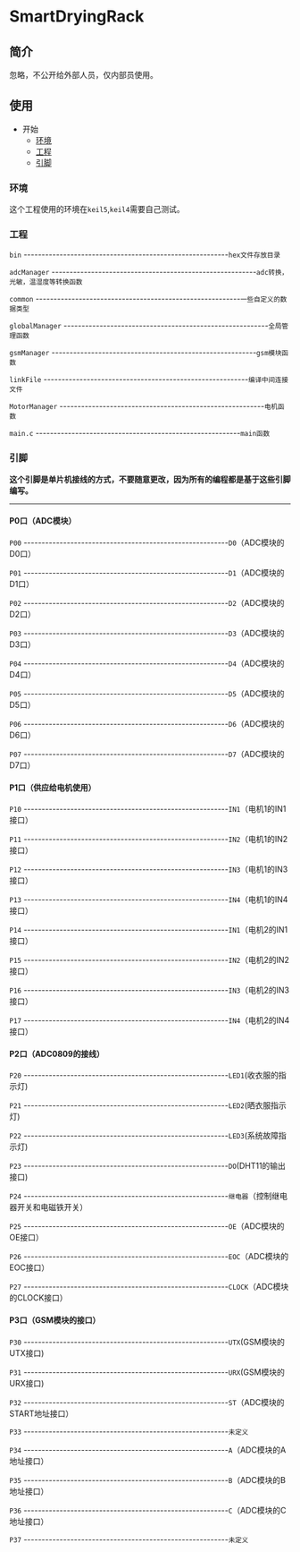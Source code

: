# SmartDryingRack
## 简介

忽略，不公开给外部人员，仅内部员使用。

## 使用

* 开始
	* [环境](#环境)
	* [工程](#工程)
	* [引脚](#引脚)

### 环境

这个工程使用的环境在`keil5`,`keil4`需要自己测试。

### 工程

`bin` ---------------------------------------------------------`hex文件存放目录`

`adcManager` ---------------------------------------------------------`adc转换，光敏，温湿度等转换函数`

`common` ---------------------------------------------------------`一些自定义的数据类型`

`globalManager` ---------------------------------------------------------`全局管理函数`

`gsmManager` ---------------------------------------------------------`gsm模块函数`

`linkFile` ---------------------------------------------------------`编译中间连接文件`

`MotorManager` ---------------------------------------------------------`电机函数`

`main.c` ---------------------------------------------------------`main函数`

### 引脚

**这个引脚是单片机接线的方式，不要随意更改，因为所有的编程都是基于这些引脚编写。**

***
#### P0口（ADC模块）

`P00` ---------------------------------------------------------`D0`（ADC模块的D0口）

`P01` ---------------------------------------------------------`D1`（ADC模块的D1口）

`P02` ---------------------------------------------------------`D2`（ADC模块的D2口）

`P03` ---------------------------------------------------------`D3`（ADC模块的D3口）

`P04` ---------------------------------------------------------`D4`（ADC模块的D4口）

`P05` ---------------------------------------------------------`D5`（ADC模块的D5口）

`P06` ---------------------------------------------------------`D6`（ADC模块的D6口）

`P07` ---------------------------------------------------------`D7`（ADC模块的D7口）

#### P1口（供应给电机使用）

`P10` ---------------------------------------------------------`IN1`（电机1的IN1接口）

`P11` ---------------------------------------------------------`IN2`（电机1的IN2接口）

`P12` ---------------------------------------------------------`IN3`（电机1的IN3接口）

`P13` ---------------------------------------------------------`IN4`（电机1的IN4接口）

`P14` ---------------------------------------------------------`IN1`（电机2的IN1接口）

`P15` ---------------------------------------------------------`IN2`（电机2的IN2接口）

`P16` ---------------------------------------------------------`IN3`（电机2的IN3接口）

`P17` ---------------------------------------------------------`IN4`（电机2的IN4接口）

#### P2口（ADC0809的接线）

`P20` ---------------------------------------------------------`LED1`(收衣服的指示灯)

`P21` ---------------------------------------------------------`LED2`(晒衣服指示灯)

`P22` ---------------------------------------------------------`LED3`(系统故障指示灯)

`P23` ---------------------------------------------------------`DO`(DHT11的输出接口)

`P24` ---------------------------------------------------------`继电器`（控制继电器开关和电磁铁开关）

`P25` ---------------------------------------------------------`OE`（ADC模块的OE接口）

`P26` ---------------------------------------------------------`EOC`（ADC模块的EOC接口）

`P27` ---------------------------------------------------------`CLOCK`（ADC模块的CLOCK接口）

#### P3口（GSM模块的接口）

`P30` ---------------------------------------------------------`UTX`(GSM模块的UTX接口)

`P31` ---------------------------------------------------------`URX`(GSM模块的URX接口)

`P32` ---------------------------------------------------------`ST`（ADC模块的START地址接口）

`P33` ---------------------------------------------------------`未定义`

`P34` ---------------------------------------------------------`A`（ADC模块的A地址接口）

`P35` ---------------------------------------------------------`B`（ADC模块的B地址接口）

`P36` ---------------------------------------------------------`C`（ADC模块的C地址接口）

`P37` ---------------------------------------------------------`未定义`

